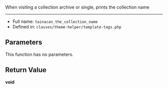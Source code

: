 
When visiting a collection archive or single, prints the collection name

***

* Full name: `tainacan_the_collection_name`
* Defined in: `classes/theme-helper/template-tags.php`

## Parameters

This function has no parameters.

## Return Value

**void**
